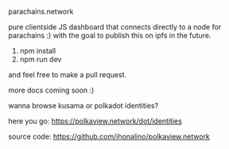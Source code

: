 parachains.network

pure clientside JS dashboard that connects directly to a node for parachains  :)
with the goal to publish this on ipfs in the future.


1. npm install
2. npm run dev


and feel free to make a pull request.

more docs coming soon :)



 wanna browse kusama or polkadot identities? 
 
 here you go: https://polkaview.network/dot/identities
 
 source code: https://github.com/jhonalino/polkaview.network
